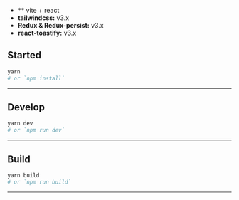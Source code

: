 
- ** vite + react
- **tailwindcss:** v3.x
- **Redux & Redux-persist:** v3.x
- **react-toastify:** v3.x

## Started
```bash
yarn
# or `npm install`
```

---
## Develop
```bash
yarn dev
# or `npm run dev`
```

---
## Build
```bash
yarn build
# or `npm run build`
```

---
